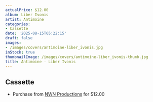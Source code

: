 ```yaml
---
actualPrice: $12.00
album: Liber Ivonis
artist: Antimoine
categories:
- Cassette
date: '2025-08-15T05:22:15'
draft: false
images:
- /images/covers/antimoine-liber_ivonis.jpg
inStock: true
thumbnailImage: /images/covers/antimoine-liber_ivonis-thumb.jpg
title: Antimoine - Liber Ivonis
---
```


## Cassette
* Purchase from [NWN Productions](http://shop.nwnprod.com/index.php?route=product/product&path=73&product_id=57796&sort=pd.name&order=ASC) for $12.00
